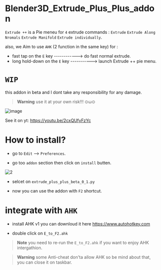 # Blender3D_Extrude_Plus_Plus_addon
`Extrude ++` is a Pie meneu for `4` extrude commands : `Extrude` `Extrude Along Nromals` `Extrude Manifold` `Extrude individually`.

also, we Aim to use `AHK` (2 function in the same key) for : 
- fast tap on the `E` key ------------> do fast normal extrude.
- long hold-down on the `E` key -----------> launch Extrude ++ pie menu.
# `WIP`
this addon in beta and I dont take any responsibility for any damage.
> **Warning**
> use it at your own risk!!! ⊙ω⊙

![image](https://user-images.githubusercontent.com/101531362/228271574-209d7ea6-6d18-4349-aba0-3fd4ad382ce6.png)

See it on yt: https://youtu.be/2cxQUfyFzYc

# How to install?

- go to `Edit` --> `Preferences`.

- go too `addon` section then click on `install` butten.

![2](https://user-images.githubusercontent.com/101531362/228266383-c27450af-9514-4eba-884c-9a0b1150ef4d.jpg)

- selcet on `extrude_plus_plus_beta_0_1.py`

- now you can use the addon with `F2` shortcut.

# integrate with `AHK`

- install AHK v1 you can downloud it here https://www.autohotkey.com

- double click on `E_to_F2.ahk`

> **Note**
> you need to re-run the `E_to_F2.ahk` if you want to enjoy AHK intergathion.

> **Warning**
> some Anti-cheat don'ta allow AHK so be mind about that, you can close it on taskbar.
